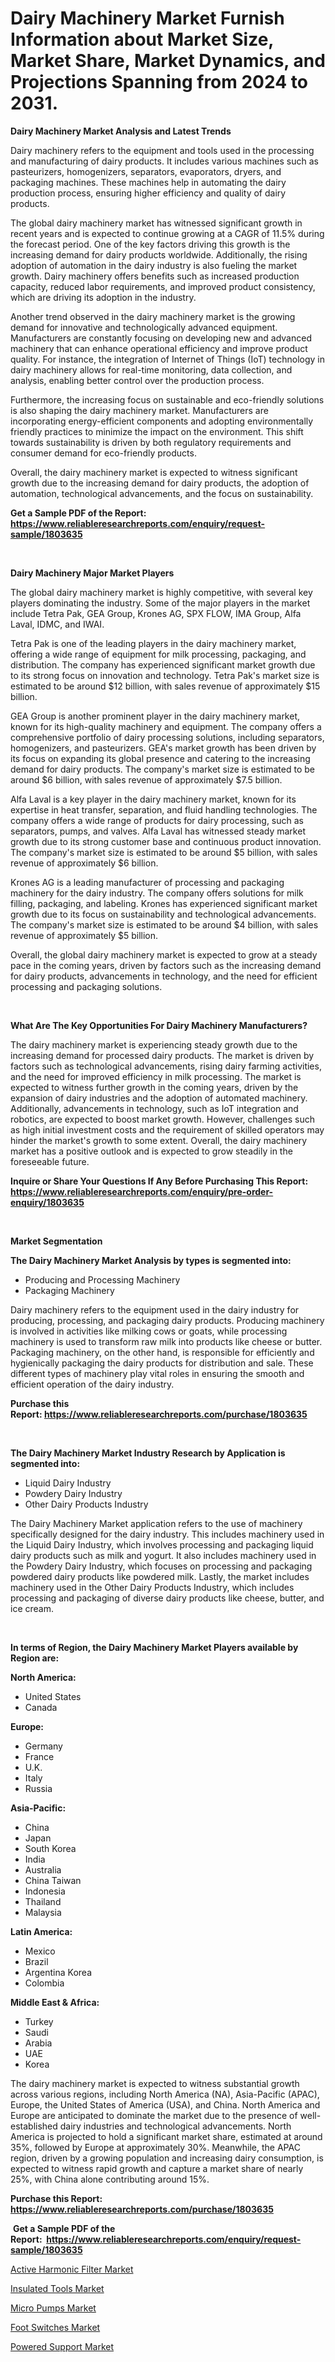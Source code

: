 <p><h1>Dairy Machinery Market Furnish Information about Market Size, Market Share, Market Dynamics, and Projections Spanning from 2024 to 2031.</h1></p><p><strong>Dairy Machinery Market Analysis and Latest Trends</strong></p>
<p><p>Dairy machinery refers to the equipment and tools used in the processing and manufacturing of dairy products. It includes various machines such as pasteurizers, homogenizers, separators, evaporators, dryers, and packaging machines. These machines help in automating the dairy production process, ensuring higher efficiency and quality of dairy products.</p><p>The global dairy machinery market has witnessed significant growth in recent years and is expected to continue growing at a CAGR of 11.5% during the forecast period. One of the key factors driving this growth is the increasing demand for dairy products worldwide. Additionally, the rising adoption of automation in the dairy industry is also fueling the market growth. Dairy machinery offers benefits such as increased production capacity, reduced labor requirements, and improved product consistency, which are driving its adoption in the industry.</p><p>Another trend observed in the dairy machinery market is the growing demand for innovative and technologically advanced equipment. Manufacturers are constantly focusing on developing new and advanced machinery that can enhance operational efficiency and improve product quality. For instance, the integration of Internet of Things (IoT) technology in dairy machinery allows for real-time monitoring, data collection, and analysis, enabling better control over the production process.</p><p>Furthermore, the increasing focus on sustainable and eco-friendly solutions is also shaping the dairy machinery market. Manufacturers are incorporating energy-efficient components and adopting environmentally friendly practices to minimize the impact on the environment. This shift towards sustainability is driven by both regulatory requirements and consumer demand for eco-friendly products.</p><p>Overall, the dairy machinery market is expected to witness significant growth due to the increasing demand for dairy products, the adoption of automation, technological advancements, and the focus on sustainability.</p></p>
<p><strong>Get a Sample PDF of the Report:&nbsp; <a href="https://www.reliableresearchreports.com/enquiry/request-sample/1803635">https://www.reliableresearchreports.com/enquiry/request-sample/1803635</a></strong></p>
<p>&nbsp;</p>
<p><strong>Dairy Machinery Major Market Players</strong></p>
<p><p>The global dairy machinery market is highly competitive, with several key players dominating the industry. Some of the major players in the market include Tetra Pak, GEA Group, Krones AG, SPX FLOW, IMA Group, Alfa Laval, IDMC, and IWAI.</p><p>Tetra Pak is one of the leading players in the dairy machinery market, offering a wide range of equipment for milk processing, packaging, and distribution. The company has experienced significant market growth due to its strong focus on innovation and technology. Tetra Pak's market size is estimated to be around $12 billion, with sales revenue of approximately $15 billion.</p><p>GEA Group is another prominent player in the dairy machinery market, known for its high-quality machinery and equipment. The company offers a comprehensive portfolio of dairy processing solutions, including separators, homogenizers, and pasteurizers. GEA's market growth has been driven by its focus on expanding its global presence and catering to the increasing demand for dairy products. The company's market size is estimated to be around $6 billion, with sales revenue of approximately $7.5 billion.</p><p>Alfa Laval is a key player in the dairy machinery market, known for its expertise in heat transfer, separation, and fluid handling technologies. The company offers a wide range of products for dairy processing, such as separators, pumps, and valves. Alfa Laval has witnessed steady market growth due to its strong customer base and continuous product innovation. The company's market size is estimated to be around $5 billion, with sales revenue of approximately $6 billion.</p><p>Krones AG is a leading manufacturer of processing and packaging machinery for the dairy industry. The company offers solutions for milk filling, packaging, and labeling. Krones has experienced significant market growth due to its focus on sustainability and technological advancements. The company's market size is estimated to be around $4 billion, with sales revenue of approximately $5 billion.</p><p>Overall, the global dairy machinery market is expected to grow at a steady pace in the coming years, driven by factors such as the increasing demand for dairy products, advancements in technology, and the need for efficient processing and packaging solutions.</p></p>
<p>&nbsp;</p>
<p><strong>What Are The Key Opportunities For Dairy Machinery Manufacturers?</strong></p>
<p><p>The dairy machinery market is experiencing steady growth due to the increasing demand for processed dairy products. The market is driven by factors such as technological advancements, rising dairy farming activities, and the need for improved efficiency in milk processing. The market is expected to witness further growth in the coming years, driven by the expansion of dairy industries and the adoption of automated machinery. Additionally, advancements in technology, such as IoT integration and robotics, are expected to boost market growth. However, challenges such as high initial investment costs and the requirement of skilled operators may hinder the market's growth to some extent. Overall, the dairy machinery market has a positive outlook and is expected to grow steadily in the foreseeable future.</p></p>
<p><strong>Inquire or Share Your Questions If Any Before Purchasing This Report: <a href="https://www.reliableresearchreports.com/enquiry/pre-order-enquiry/1803635">https://www.reliableresearchreports.com/enquiry/pre-order-enquiry/1803635</a></strong></p>
<p>&nbsp;</p>
<p><strong>Market Segmentation</strong></p>
<p><strong>The Dairy Machinery Market Analysis by types is segmented into:</strong></p>
<p><ul><li>Producing and Processing Machinery</li><li>Packaging Machinery</li></ul></p>
<p><p>Dairy machinery refers to the equipment used in the dairy industry for producing, processing, and packaging dairy products. Producing machinery is involved in activities like milking cows or goats, while processing machinery is used to transform raw milk into products like cheese or butter. Packaging machinery, on the other hand, is responsible for efficiently and hygienically packaging the dairy products for distribution and sale. These different types of machinery play vital roles in ensuring the smooth and efficient operation of the dairy industry.</p></p>
<p><strong>Purchase this Report:&nbsp;<a href="https://www.reliableresearchreports.com/purchase/1803635">https://www.reliableresearchreports.com/purchase/1803635</a></strong></p>
<p>&nbsp;</p>
<p><strong>The Dairy Machinery Market Industry Research by Application is segmented into:</strong></p>
<p><ul><li>Liquid Dairy Industry</li><li>Powdery Dairy Industry</li><li>Other Dairy Products Industry</li></ul></p>
<p><p>The Dairy Machinery Market application refers to the use of machinery specifically designed for the dairy industry. This includes machinery used in the Liquid Dairy Industry, which involves processing and packaging liquid dairy products such as milk and yogurt. It also includes machinery used in the Powdery Dairy Industry, which focuses on processing and packaging powdered dairy products like powdered milk. Lastly, the market includes machinery used in the Other Dairy Products Industry, which includes processing and packaging of diverse dairy products like cheese, butter, and ice cream.</p></p>
<p>&nbsp;</p>
<p><strong>In terms of Region, the Dairy Machinery Market Players available by Region are:</strong></p>
<p>
    <p> <strong> North America: </strong>
        <ul>
            <li>United States</li>
            <li>Canada</li>
        </ul>
        </p> 
    <p> <strong> Europe: </strong>
        <ul>
            <li>Germany</li>
            <li>France</li>
            <li>U.K.</li>
            <li>Italy</li>
            <li>Russia</li>
        </ul>
        </p> 
    <p> <strong> Asia-Pacific: </strong>
        <ul>
            <li>China</li>
            <li>Japan</li>
            <li>South Korea</li>
            <li>India</li>
            <li>Australia</li>
            <li>China Taiwan</li>
            <li>Indonesia</li>
            <li>Thailand</li>
            <li>Malaysia</li>
        </ul>
        </p> 
    <p> <strong> Latin America: </strong>
        <ul>
            <li>Mexico</li>
            <li>Brazil</li>
            <li>Argentina Korea</li>
            <li>Colombia</li>
        </ul>
        </p> 
    <p> <strong> Middle East & Africa: </strong>
        <ul>
            <li>Turkey</li>
            <li>Saudi</li>
            <li>Arabia</li>
            <li>UAE</li>
            <li>Korea</li>
        </ul>
    </p>
    </p>
<p><p>The dairy machinery market is expected to witness substantial growth across various regions, including North America (NA), Asia-Pacific (APAC), Europe, the United States of America (USA), and China. North America and Europe are anticipated to dominate the market due to the presence of well-established dairy industries and technological advancements. North America is projected to hold a significant market share, estimated at around 35%, followed by Europe at approximately 30%. Meanwhile, the APAC region, driven by a growing population and increasing dairy consumption, is expected to witness rapid growth and capture a market share of nearly 25%, with China alone contributing around 15%.</p></p>
<p><strong>Purchase this Report: <a href="https://www.reliableresearchreports.com/purchase/1803635">https://www.reliableresearchreports.com/purchase/1803635</a></strong></p>
<p>&nbsp;<strong>Get a Sample PDF of the Report:&nbsp;&nbsp;<a href="https://www.reliableresearchreports.com/enquiry/request-sample/1803635">https://www.reliableresearchreports.com/enquiry/request-sample/1803635</a></strong></p>
<p><strong></strong></p>
<p><p><a href="https://github.com/gshchiplitsov/Market-Research-Report-List-2/blob/main/active-harmonic-filter-market.md">Active Harmonic Filter Market</a></p><p><a href="https://github.com/deliacustodio40/Market-Research-Report-List-2/blob/main/insulated-tools-market.md">Insulated Tools Market</a></p><p><a href="https://github.com/dzharov81/Market-Research-Report-List-2/blob/main/micro-pumps-market.md">Micro Pumps Market</a></p><p><a href="https://github.com/scarol104/Market-Research-Report-List-2/blob/main/foot-switches-market.md">Foot Switches Market</a></p><p><a href="https://github.com/ambrozg/Market-Research-Report-List-2/blob/main/powered-support-market.md">Powered Support Market</a></p></p>